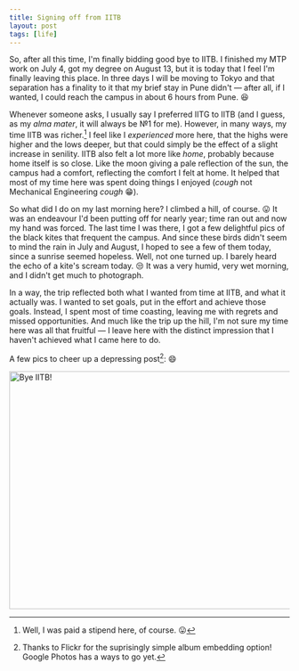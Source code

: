 ```yaml
---
title: Signing off from IITB
layout: post
tags: [life]
---
```


So, after all this time, I'm finally bidding good bye to IITB. I finished my
MTP work on July 4, got my degree on August 13, but it is today that I feel I'm
finally leaving this place. In three days I will be moving to Tokyo and that
separation has a finality to it that my brief stay in Pune didn't &mdash; after
all, if I wanted, I could reach the campus in about 6 hours from Pune. :laughing:

<!-- section -->

Whenever someone asks, I usually say I preferred IITG to IITB (and I guess, 
as my *alma mater*, it will always be №1 for me). However, in many ways, my
time IITB was richer.[^1] I feel like I *experienced* more here, that the highs
were higher and the lows deeper, but that could simply be the effect of a slight
increase in senility. IITB also felt a lot more like *home*, probably because
home itself is so close. Like the moon giving a pale reflection of the sun, the
campus had a comfort, reflecting the comfort I felt at home. It helped that most
of my time here was spent doing things I enjoyed (*cough* not Mechanical
Engineering *cough* :grin:).

So what did I do on my last morning here? I climbed a hill, of course.
:stuck_out_tongue: It was an endeavour I'd been putting off for nearly year;
time ran out and now my hand was forced. The last time I was there, I got a few
delightful pics of the black kites that frequent the campus. And since these
birds didn't seem to mind the rain in July and August, I hoped to see a few of
them today, since a sunrise seemed hopeless. Well, not one turned up. I barely
heard the echo of a kite's scream today. :unamused: It was a very humid, very wet
morning, and I didn't get much to photograph.

In a way, the trip reflected both what I wanted from time at IITB, and what it
actually was. I wanted to set goals, put in the effort and achieve those goals.
Instead, I spent most of time coasting, leaving me with regrets and missed
opportunities. And much like the trip up the hill, I'm not sure my time here was
all that fruitful &mdash; I leave here with the distinct impression that I
haven't achieved what I came here to do.

<!-- section -->

A few pics to cheer up a depressing post[^2]: :smile:

<div class="slideshow-wrap">
<a data-flickr-embed="true"  href="https://www.flickr.com/photos/murukesh_m/albums/72157674252507715" title="Bye IITB!"><img src="https://c5.staticflickr.com/9/8127/29573208060_e001b4a7cb_z.jpg" width="640" height="427" alt="Bye IITB!"></a><script async src="//embedr.flickr.com/assets/client-code.js" charset="utf-8"></script></div>

<!-- section -->

[^1]: Well, I was paid a stipend here, of course. :stuck_out_tongue:
[^2]: Thanks to Flickr for the suprisingly simple album embedding option! Google Photos has a ways to go yet.
